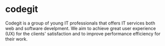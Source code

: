 # codegit

Codegit is a group of young IT professionals that offers IT services both web and software develpment. We aim to achieve great user experience (UX) for the clients' satisfaction and to improve performance efficiency for their work.
